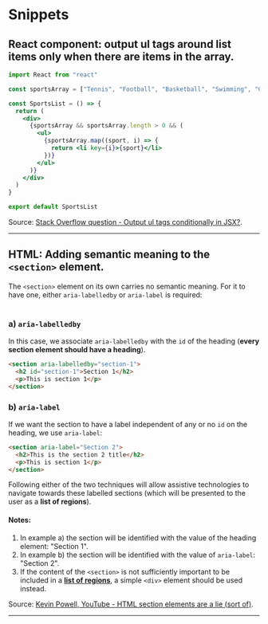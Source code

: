 # Snippets

## React component: output ul tags around list items only when there are items in the array.

```jsx
import React from "react"

const sportsArray = ["Tennis", "Football", "Basketball", "Swimming", "Chess"]

const SportsList = () => {
  return (
    <div>
      {sportsArray && sportsArray.length > 0 && (
        <ul>
          {sportsArray.map((sport, i) => {
            return <li key={i}>{sport}</li>
          })}
        </ul>
      )}
    </div>
  )
}

export default SportsList
```

Source: [Stack Overflow question - Output ul tags conditionally in JSX?](https://stackoverflow.com/questions/71704452/output-ul-tags-conditionally-in-jsx/71704495?noredirect=1#comment126724402_71704495).

---

## HTML: Adding semantic meaning to the `<section>` element.

The `<section>` element on its own carries no semantic meaning. For it to have one, either `aria-labelledby` or `aria-label` is required:
<br />
<br />

### a) `aria-labelledby`

In this case, we associate `aria-labelledby` with the `id` of the heading (**every section element should have a heading**).

```html
<section aria-labelledby="section-1">
  <h2 id="section-1">Section 1</h2>
  <p>This is section 1</p>
</section>
```

### b) `aria-label`

If we want the section to have a label independent of any or no `id` on the heading, we use `aria-label`:

```html
<section aria-label="Section 2">
  <h2>This is the section 2 title</h2>
  <p>This is section 1</p>
</section>
```

Following either of the two techniques will allow assistive technologies to navigate towards these labelled sections (which will be presented to the user as a <a id="list">**list of regions**</a>).

#### Notes:

1. In example a) the section will be identified with the value of the heading element: "Section 1".
2. In example b) the section will be identified with the value of `aria-label`: "Section 2".
3. If the content of the `<section>` is not sufficiently important to be included in a [**list of regions**](#list), a simple `<div>` element should be used instead.

Source: [Kevin Powell, YouTube - HTML section elements are a lie (sort of)](https://youtu.be/ULdkpU51hTQ).

---
